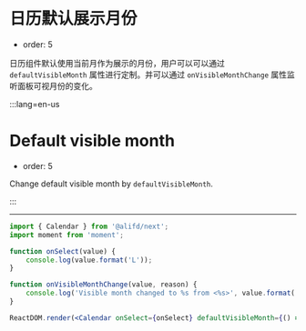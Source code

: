 # 日历默认展示月份

- order: 5

日历组件默认使用当前月作为展示的月份，用户可以可以通过 `defaultVisibleMonth` 属性进行定制。并可以通过 `onVisibleMonthChange` 属性监听面板可视月份的变化。

:::lang=en-us
# Default visible month

- order: 5

Change default visible month by `defaultVisibleMonth`.

:::

---

````jsx
import { Calendar } from '@alifd/next';
import moment from 'moment';

function onSelect(value) {
    console.log(value.format('L'));
}

function onVisibleMonthChange(value, reason) {
    console.log('Visible month changed to %s from <%s>', value.format('YYYY-MM'), reason);
}

ReactDOM.render(<Calendar onSelect={onSelect} defaultVisibleMonth={() => moment('2018-01', 'YYYY-MM', true)} onVisibleMonthChange={onVisibleMonthChange} />, mountNode);
````
